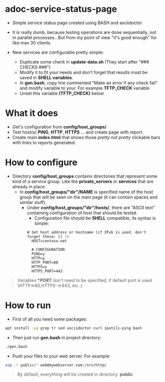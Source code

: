 # adoc-service-status-page

- Simple service status page created using BASH and asciidoctor

- It is really dumb, because testing operations are done sequentially, not in parallel processes.. But from my point of view "it's good enough" for like max 30 clients.

- New services are configurable pretty simple:
  - Duplicate some check in **update-data.sh** (They start after "### CHECKS ###")
  - Modify it to fit your needs and don't forget that results must be saved in **SHELL variables**.
  - In **gen.bash**, copy line commented "Make an error if any check fail" and modify variable to your. For example **TFTP_CHECK** variable
  - Unset this variable **(TFTP_CHECK)** below

# What it does

- Get's configuration from **config/host_groups/**
- Test host(s) **PING**, **HTTP**, **HTTPS** ... and create page with report.
- Create main **index.html** that shows those *pretty not pretty* clickable bars with links to reports generated.

# How to configure

- Directory **config/host_groups** contains directories that represent some kind of a service group. Like the **private_servers** or **services** that are already in place.
   - In **config/host_groups/"dir"/NAME** is specified name of the host group that will be seen on the main page (it can contain spaces and similar stuff).
     - Under **config/host_groups/"dir"/hosts/**, there are "ASCII text" containing configuration of host that should be tested.
       - Configuration file should be **SHELL** compatible, its syntax is simple:
       ```shell
       # Set host address or hostname (if IPv6 is used, don't forget these: [] !)
         HOST=contoso.net

         # CONFIGURATION
         PING=y
         HTTP=y
         HTTP_PORT=80
         HTTPS=y
         HTTPS_PORT=443
       ```
> Variables __*_PORT___ don't need to be specified, if default port is used (HTTP=>80,HTTPS-=>443, etc..)

# How to run

- First of all you need some packages:

```bash
apt install -yq grep tr sed asciidoctor curl iputils-ping bash
```

- Then just run **gen.bash** in project directory:

```bash
./gen.bash
```

- Push your files to your web server. For example:
```bash
scp -r public/* web@mywebserver.com:/srv/http/
```

> By default, everything will be created in directory: **public**
